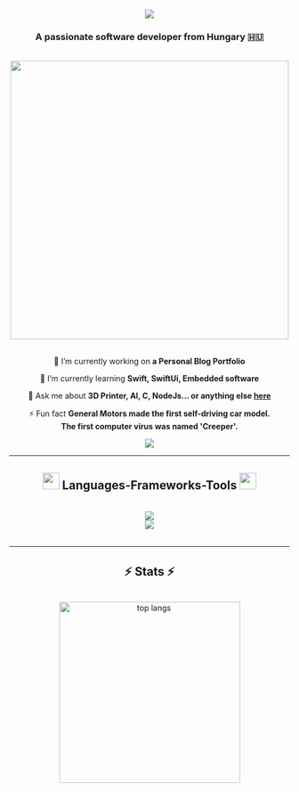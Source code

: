 <h1 align="center">
    <img src="https://readme-typing-svg.herokuapp.com/?font=Righteous&size=35&center=true&vCenter=true&width=500&height=70&duration=4000&lines=Hi+There!+👋;+I'm+Brandon+Scheiber!;" /> 
</h1>

<h3 align="center">A passionate software developer from Hungary 🇭🇺</h3>


<br/>

<div align="center">

<img src="https://github.com/Anmol-Baranwal/Cool-GIFs-For-GitHub/assets/74038190/7d484dc9-68a9-4ee6-a767-aea59035c12d" width="500">
<br />
 <br />
 
 🔭 I’m currently working on **a Personal Blog Portfolio**
 
 🌱 I’m currently learning **Swift, SwiftUi, Embedded software**

 💬 Ask me about **3D Printer, AI, C, NodeJs... or anything else [here](https://github.com/BrendonScheiber/BrendonScheiber/issues)**

 ⚡ Fun fact **General Motors made the first self-driving car model.** <br>**The first computer virus was named 'Creeper'.**
 
 </div>
 
<div align="center"> 
  <a href="https://linkedin.com/in/" target="_blank">
    <img src="https://img.shields.io/badge/LinkedIn-0077B5?style=for-the-badge&logo=linkedin&logoColor=white" target="_blank" />
  </a>
</div>

 <hr/>
 
<h2 align="center">
<img src="https://user-images.githubusercontent.com/74038190/212284087-bbe7e430-757e-4901-90bf-4cd2ce3e1852.gif" width="30"> Languages-Frameworks-Tools 
<img src="https://user-images.githubusercontent.com/74038190/212284087-bbe7e430-757e-4901-90bf-4cd2ce3e1852.gif" width="30"></h2>
<br/>
<div align="center">
    <img src="https://skillicons.dev/icons?i=html,css,javascript,nodejs,py,dart,bash,react,c,swift" /><br>
    <img src="https://skillicons.dev/icons?i=postman,docker,git,github,vscode,apple,tailwind,aws,cloudflare,linux,unreal" />
</div>

<br/>
<hr/>

<h2 align="center">⚡ Stats ⚡</h2>
<br>
<div align=center>
  <img width=325 align="center" src="https://github-readme-stats-salesp07.vercel.app/api/top-langs/?username=BrendonScheiber&hide=HTML&langs_count=8&layout=compact&theme=react&border_radius=10&size_weight=0.5&count_weight=0.5&exclude_repo=github-readme-stats" alt="top langs" />
</div>

